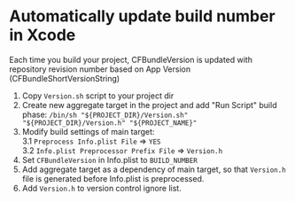 Automatically update build number in Xcode
======================

Each time you build your project, CFBundleVersion is updated with repository revision number based on App Version (CFBundleShortVersionString)

1. Copy `Version.sh` script to your project dir
1. Create new aggregate target in the project and add "Run Script" build phase: `/bin/sh "${PROJECT_DIR}/Version.sh" "${PROJECT_DIR}/Version.h" "${PROJECT_NAME}"`
2. Modify build settings of main target:  
	3.1 `Preprocess Info.plist File` => `YES`  
	3.2 `Info.plist Preprocessor Prefix File` => `Version.h `
3. Set `CFBundleVersion` in Info.plist to `BUILD_NUMBER`
4. Add aggregate target as a dependency of main target, so that `Version.h` file is generated before Info.plist is preprocessed.
5. Add `Version.h` to version control ignore list.